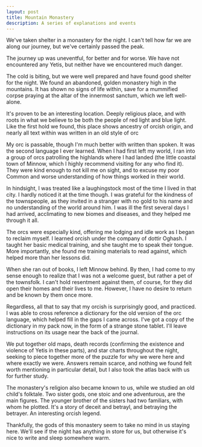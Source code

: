 ```yaml
---
layout: post
title: Mountain Monastery
description: A series of explanations and events
---
```


We've taken shelter in a monastery for the night. I can't tell how far we are along our journey, but we've certainly passed the peak.

The journey up was uneventful, for better and for worse. We have not encountered any Yetis, but neither have we encountered much danger.

The cold is biting, but we were well prepared and have found good shelter for the night. We found an abandoned, golden monastery high in the mountains. It has shown no signs of life within, save for a mummified corpse praying at the altar of the innermost sanctum, which we left well-alone.

It's proven to be an interesting location. Deeply religious place, and with roots in what we believe to be both the people of red light and blue light. Like the first hold we found, this place shows ancestry of orcish origin, and nearly all text within was written in an old style of orc

My orc is passable, though I'm much better with written than spoken. It was the second language I ever learned. When I had first left my world, I ran into a group of orcs patrolling the highlands where I had landed (the little coastal town of Minnow, which I highly recommend visiting for any who find it). They were kind enough to not kill me on sight, and to excuse my poor Common and worse understanding of how things worked in their world.

In hindsight, I was treated like a laughingstock most of the time I lived in that city. I hardly noticed it at the time though. I was grateful for the kindness of the townspeople, as they invited in a stranger with no gold to his name and no understanding of the world around him. I was ill the first several days I had arrived, acclimating to new biomes and diseases, and they helped me through it all.

The orcs were especially kind, offering me lodging and idle work as I began to reclaim myself. I learned orcish under the company of dottir Oghash. I taught her basic medical training, and she taught me to speak their tongue. More importantly, she found me training materials to read against, which helped more than her lessons did.

When she ran out of books, I left Minnow behind. By then, I had come to my sense enough to realize that I was not a welcome guest, but rather a pet of the townsfolk. I can't hold resentment against them, of course, for they did open their homes and their lives to me. However, I have no desire to return and be known by them once more.

Regardless, all that to say that my orcish is surprisingly good, and practiced. I was able to cross reference a dictionary for the old version of the orc language, which helped fill in the gaps I came across. I've got a copy of the dictionary in my pack now, in the form of a strange stone tablet. I'll leave instructions on its usage near the back of the journal.

We put together old maps, death records (confirming the existence and violence of Yetis in these parts), and star charts throughout the night, seeking to piece together more of the puzzle for why we were here and where exactly we were. Answers remain scarce, and nothing we found felt worth mentioning in particular detail, but I also took the atlas back with us for further study.

The monastery's religion also became known to us, while we studied an old child's folktale. Two sister gods, one stoic and one adventurous, are the main figures. The younger brother of the sisters had two familiars, with whom he plotted. It's a story of deceit and betrayl, and betraying the betrayer. An interesting orcish legend.

Thankfully, the gods of this monastery seem to take no mind in us staying here. We'll see if the night has anything in store for us, but otherwise it's nice to write and sleep somewhere warm.
